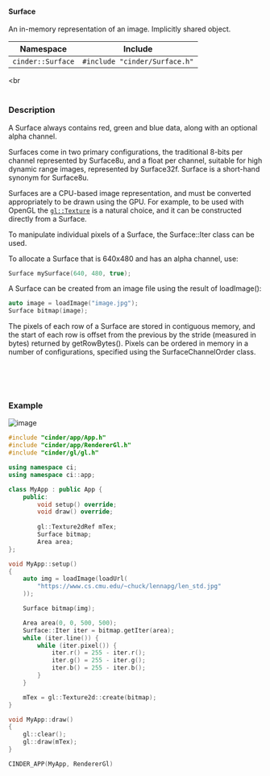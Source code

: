 #### Surface

An in-memory representation of an image. Implicitly shared object.

| Namespace         | Include
|-------------------|------------
| `cinder::Surface` | `#include "cinder/Surface.h"`


<br
<br>
<br>

### Description

A Surface always contains red, green and blue data, along with an optional alpha channel.

Surfaces come in two primary configurations, the traditional 8-bits per channel represented by Surface8u, and a float per channel, suitable for high dynamic range images, represented by Surface32f. Surface is a short-hand synonym for Surface8u.

Surfaces are a CPU-based image representation, and must be converted appropriately to be drawn using the GPU. For example, to be used with OpenGL the [`gl::Texture`] is a natural choice, and it can be constructed directly from a Surface.

[`gl::Texture`]: gl/Texture.md

To manipulate individual pixels of a Surface, the Surface::Iter class can be used.

To allocate a Surface that is 640x480 and has an alpha channel, use:

```cpp
Surface mySurface(640, 480, true);
```

A Surface can be created from an image file using the result of loadImage():

```cpp
auto image = loadImage("image.jpg");
Surface bitmap(image);
```

The pixels of each row of a Surface are stored in contiguous memory, and the start of each row is offset from the previous by the stride (measured in bytes) returned by getRowBytes(). Pixels can be ordered in memory in a number of configurations, specified using the SurfaceChannelOrder class.

<br>
<br>
<br>

### Example

![image](https://cloud.githubusercontent.com/assets/2152766/14065495/e60d628c-f423-11e5-865e-9fe443dbc173.png)


```cpp
#include "cinder/app/App.h"
#include "cinder/app/RendererGl.h"
#include "cinder/gl/gl.h"

using namespace ci;
using namespace ci::app;

class MyApp : public App {
    public:
        void setup() override;
        void draw() override;
    
        gl::Texture2dRef mTex;
        Surface bitmap;
        Area area;
};

void MyApp::setup()
{
    auto img = loadImage(loadUrl(
        "https://www.cs.cmu.edu/~chuck/lennapg/len_std.jpg"
    ));

    Surface bitmap(img);

    Area area(0, 0, 500, 500);
    Surface::Iter iter = bitmap.getIter(area);
    while (iter.line()) {
        while (iter.pixel()) {
            iter.r() = 255 - iter.r();
            iter.g() = 255 - iter.g();
            iter.b() = 255 - iter.b();
        }
    }

    mTex = gl::Texture2d::create(bitmap);
}

void MyApp::draw()
{
    gl::clear();
    gl::draw(mTex);
}

CINDER_APP(MyApp, RendererGl)
```